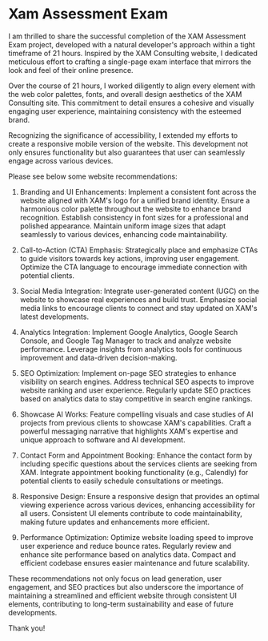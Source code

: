 # Xam Assessment Exam

I am thrilled to share the successful completion of the XAM Assessment Exam project, developed with a natural developer's approach within a tight timeframe of 21 hours. Inspired by the XAM Consulting website, I dedicated meticulous effort to crafting a single-page exam interface that mirrors the look and feel of their online presence.

Over the course of 21 hours, I worked diligently to align every element with the web color palettes, fonts, and overall design aesthetics of the XAM Consulting site. This commitment to detail ensures a cohesive and visually engaging user experience, maintaining consistency with the esteemed brand.

Recognizing the significance of accessibility, I extended my efforts to create a responsive mobile version of the website. This development not only ensures functionality but also guarantees that user can seamlessly engage across various devices.

Please see below some website recommendations:

1. Branding and UI Enhancements:
Implement a consistent font across the website aligned with XAM's logo for a unified brand identity.
Ensure a harmonious color palette throughout the website to enhance brand recognition.
Establish consistency in font sizes for a professional and polished appearance.
Maintain uniform image sizes that adapt seamlessly to various devices, enhancing code maintainability.

2. Call-to-Action (CTA) Emphasis:
Strategically place and emphasize CTAs to guide visitors towards key actions, improving user engagement.
Optimize the CTA language to encourage immediate connection with potential clients.

3. Social Media Integration:
Integrate user-generated content (UGC) on the website to showcase real experiences and build trust.
Emphasize social media links to encourage clients to connect and stay updated on XAM's latest developments.

4. Analytics Integration:
Implement Google Analytics, Google Search Console, and Google Tag Manager to track and analyze website performance.
Leverage insights from analytics tools for continuous improvement and data-driven decision-making.

5. SEO Optimization:
Implement on-page SEO strategies to enhance visibility on search engines.
Address technical SEO aspects to improve website ranking and user experience.
Regularly update SEO practices based on analytics data to stay competitive in search engine rankings.

6. Showcase AI Works:
Feature compelling visuals and case studies of AI projects from previous clients to showcase XAM's capabilities.
Craft a powerful messaging narrative that highlights XAM's expertise and unique approach to software and AI development.

7. Contact Form and Appointment Booking:
Enhance the contact form by including specific questions about the services clients are seeking from XAM.
Integrate appointment booking functionality (e.g., Calendly) for potential clients to easily schedule consultations or meetings.

8. Responsive Design:
Ensure a responsive design that provides an optimal viewing experience across various devices, enhancing accessibility for all users.
Consistent UI elements contribute to code maintainability, making future updates and enhancements more efficient.

9. Performance Optimization:
Optimize website loading speed to improve user experience and reduce bounce rates.
Regularly review and enhance site performance based on analytics data.
Compact and efficient codebase ensures easier maintenance and future scalability.
 
These recommendations not only focus on lead generation, user engagement, and SEO practices but also underscore the importance of maintaining a streamlined and efficient website through consistent UI elements, contributing to long-term sustainability and ease of future developments.

Thank you!
